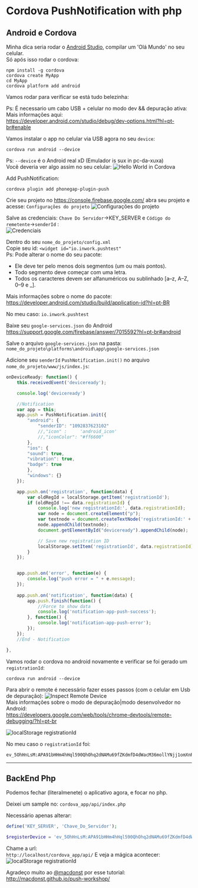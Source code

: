 # Cordova PushNotification with php  

## Android e Cordova  

Minha dica seria rodar o [Android Studio](https://developer.android.com/studio), compilar um 'Olá Mundo' no seu celular.  
Só após isso rodar o cordova:  

```shell
npm install -g cordova  
cordova create MyApp  
cd MyApp  
cordova platform add android  
```


Vamos rodar para verificar se está tudo belezinha:  

Ps: É necessario um cabo USB + celular no modo dev && depuração ativa:  
Mais informações aqui:  
https://developer.android.com/studio/debug/dev-options.html?hl=pt-br#enable

Vamos instalar o app no celular via USB agora no seu `device`:
```shell
cordova run android --device  
```  
Ps: `--device` é o Android real xD (Emulador is sux in pc-da-xuxa)   
Você deveria ver algo assim no seu celular:
![Hello World in Cordova](readme_imgs/first_screen.jpg)    





Add PushNotification:  
```shell
cordova plugin add phonegap-plugin-push
```


Crie seu projeto no https://console.firebase.google.com/ abra seu projeto e acesse: `Configurações do projeto` 
![Configurações do projeto](readme_imgs/config.png)  


Salve as credenciais: `Chave Do Servidor`->KEY_SERVER e `Código do remetente`->`senderId` :  
![Credenciais](readme_imgs/get_token.png)      


Dentro do seu `nome_do_projeto/config.xml`   
Copie seu id: `<widget id="io.inwork.pushtest"`  
Ps: Pode alterar o nome do seu pacote: 
* Ele deve ter pelo menos dois segmentos (um ou mais pontos).
* Todo segmento deve começar com uma letra.
* Todos os caracteres devem ser alfanuméricos ou sublinhado [a–z, A–Z, 0–9 e _].  

Mais informações sobre o nome do pacote: https://developer.android.com/studio/build/application-id?hl=pt-BR


No meu caso: `io.inwork.pushtest`

Baixe seu `google-services.json` do Android
https://support.google.com/firebase/answer/7015592?hl=pt-br#android


Salve o arquivo `google-services.json` na pasta: `nome_do_projeto\platforms\android\app\google-services.json`  

Adicione seu `senderId` `PushNotification.init()` no arquivo `nome_do_projeto/www/js/index.js`:
```js
onDeviceReady: function() {
	this.receivedEvent('deviceready');

	console.log('deviceready')

	//Notification	
	var app = this;	
	app.push = PushNotification.init({
		"android": {
			"senderID": "1092837623102"
			//,"icon" : 	'android_icon'
			//,"iconColor": "#ff6600"			 
		},
		"ios": {
		"sound": true,
		"vibration": true,
		"badge": true
		},
		"windows": {}
	});

  	app.push.on('registration', function(data) {
		var oldRegId = localStorage.getItem('registrationId');
		if (oldRegId !== data.registrationId) {
			console.log('new registrationId:', data.registrationId);
			var node = document.createElement("p");
			var textnode = document.createTextNode('registrationId:' + data.registrationId);
			node.appendChild(textnode);
			document.getElementById("deviceready").appendChild(node);

			// Save new registration ID
			localStorage.setItem('registrationId', data.registrationId);
		}
	});


	app.push.on('error', function(e) {
		console.log("push error = " + e.message);
	});
	
	app.push.on('notification', function(data) {		
		app.push.finish(function() {			 
			//Force to show data
			console.log('notification-app-push-success');
		}, function() {
			console.log('notification-app-push-error');
		});
	});
	//End - Notification

},
```



Vamos rodar o cordova no android novamente e verificar se foi gerado um `registrationId`:  
```shell
cordova run android --device  
```    

Para abrir o remote é necessário fazer esses passos (com o celular em Usb de depuração):
![Inspect Remote Device](readme_imgs/inspect_remote_device.png)  
Mais informações sobre o modo de depuração|modo desenvolvedor no Android:  
https://developers.google.com/web/tools/chrome-devtools/remote-debugging/?hl=pt-br  



![localStorage registrationId](readme_imgs/registrationid.png)  

No meu caso o `registrationId` foi:
```
ev_5OhHnLsM:APA91bHHm4hHql590QhOhq2dNAMu69fZKdmfD4dWacM36mollYNjj1omXnRT9QlXV0yoVhVVObrvjI95s9_bAk8R9HeL3PfNtw_skJ_3IiIWspM6KxeeTTYJyz3sQN6qa9pqGHFx0TK0
```  
--- 

## BackEnd Php  

Podemos fechar (literalmenete) o aplicativo agora, e focar no php.


Deixei um sample no: `cordova_app/api/index.php`

Necessário apenas alterar:
```php
define('KEY_SERVER', 'Chave_Do_Servidor');

$registerDevice = 'ev_5OhHnLsM:APA91bHHm4hHql590QhOhq2dNAMu69fZKdmfD4dWacM36mollYNjj1omXnRT9QlXV0yoVhVVObrvjI95s9_bAk8R9HeL3PfNtw_skJ_3IiIWspM6KxeeTTYJyz3sQN6qa9pqGHFx0TK0';
```

Chame a url:  
`http://localhost/cordova_app/api/` 
E veja a mágica acontecer:
![localStorage registrationId](readme_imgs/push_on_device.jpg)  




Agradeço muito ao [@macdonst](https://github.com/macdonst) por esse tutorial:  
http://macdonst.github.io/push-workshop/


